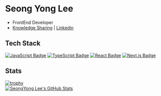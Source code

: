 # Seong Yong Lee
- FrontEnd Developer
- [Knowledge Sharing](https://www.notion.so/2a6eca3fe9a84c3bab9ce5d9b30c379) | [Linkedin](https://www.linkedin.com/in/%EC%84%B1%EC%9A%A9-%EC%9D%B4-5576a9215/)

## Tech Stack
[![JavaScript Badge](https://img.shields.io/badge/JavaScript-F7DF1E?style=flat-square&logo=JavaScript&logoColor=white)](https://javascript.info/)
[![TypeScript Badge](https://img.shields.io/badge/Typescript-235A97?style=flat-square&logo=Typescript&logoColor=white)](https://www.typescriptlang.org/)
[![React Badge](https://img.shields.io/badge/React-61DAFB?style=flat-square&logo=React&logoColor=white)](https://reactjs.org/)
[![Next.js Badge](https://img.shields.io/badge/Next.js-000000?style=flat-square&logo=next.js&logoColor=white)](https://nextjs.org/)

## Stats
[![trophy](https://github-profile-trophy.vercel.app/?username=SeongYongLee&row=2&column=3&no-frame=true)](https://github.com/ryo-ma/github-profile-trophy)
</br>
[![SeongYong Lee's GitHub Stats](https://github-readme-stats.vercel.app/api?username=SeongYongLee)](https://github-readme-stats.vercel.app/api?username=SeongYongLee)
